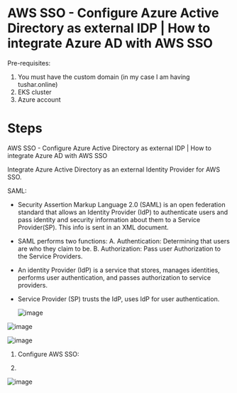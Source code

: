 # AWS SSO - Configure Azure Active Directory as external IDP | How to integrate Azure AD with AWS SSO

Pre-requisites:
1. You must have the custom domain (in my case I am having tushar.online)
2. EKS cluster
3. Azure account



Steps 
======

AWS SSO - Configure Azure Active Directory as external IDP | How to integrate Azure AD with AWS SSO

Integrate Azure Active Directory as an external Identity Provider for AWS SSO.

SAML: 
- Security Assertion Markup Language 2.0 (SAML) is an open federation standard that allows an Identity Provider (IdP) to authenticate users 
and pass identity and security information about them to a Service Provider(SP). This info is sent in an XML document.
- SAML performs two functions:
    A. Authentication: Determining that users are who they claim to be.
    B. Authorization: Pass user Authorization to the Service Providers.
- An identity Provider (IdP) is a service that stores, manages identities, performs user authentication, and passes authorization to service providers.
- Service Provider (SP) trusts the IdP, uses IdP for user authentication.

  ![image](https://github.com/tushardashpute/sso_eks_authentication/assets/74225291/73b59cf8-7665-45fa-b74c-513f15e715e9)

![image](https://github.com/tushardashpute/sso_eks_authentication/assets/74225291/8a3815ef-6562-49f9-b066-e23018c5d2d2)

![image](https://github.com/tushardashpute/sso_eks_authentication/assets/74225291/523d223a-a45c-4ee3-9a4a-3830d38a7576)

1. Configure AWS SSO:



2. 


![image](https://github.com/tushardashpute/sso_eks_authentication/assets/74225291/ff8c911b-6cc0-4566-a4cd-91403bdeddc6)
